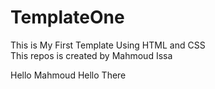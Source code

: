 # TemplateOne
This is My First Template Using HTML and CSS
<br/>This repos is created by Mahmoud Issa

Hello Mahmoud
Hello There
